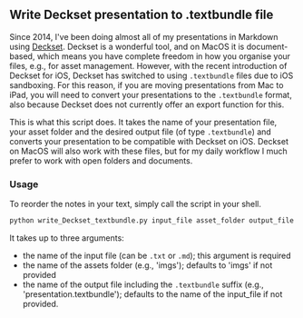 ## Write Deckset presentation to .textbundle file

Since 2014, I've been doing almost all of my presentations in Markdown using [Deckset](https://www.deckset.com). Deckset is a wonderful tool, and on MacOS it is document-based, which means you have complete freedom in how you organise your files, e.g., for asset management. However, with the recent introduction of Deckset for iOS, Deckset has switched to using `.textbundle` files due to iOS sandboxing. For this reason, if you are moving presentations from Mac to iPad, you will need to convert your presentations to the `.textbundle` format, also because Deckset does not currently offer an export function for this.

This is what this script does. It takes the name of your presentation file, your asset folder and the desired output file (of type `.textbundle`) and converts your presentation to be compatible with Deckset on iOS. Deckset on MacOS will also work with these files, but for my daily workflow I much prefer to work with open folders and documents.

### Usage

To reorder the notes in your text, simply call the script in your shell.

```Python
python write_Deckset_textbundle.py input_file asset_folder output_file
```

It takes up to three arguments:

- the name of the input file (can be `.txt` or `.md`); this argument is required
- the name of the assets folder (e.g., 'imgs'); defaults to 'imgs' if not provided
- the name of the output file including the `.textbundle` suffix (e.g., 'presentation.textbundle'); defaults to the name of the input_file if not provided.